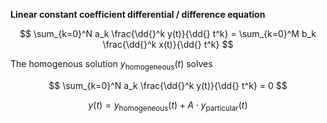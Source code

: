 **Linear constant coefficient differential / difference equation**

$$
\sum_{k=0}^N a_k \frac{\dd{}^k y(t)}{\dd{} t^k} = \sum_{k=0}^M b_k \frac{\dd{}^k x(t)}{\dd{} t^k}
$$

The homogenous solution $y_{\mathsf{homogeneous}}(t)$ solves

$$
\sum_{k=0}^N a_k \frac{\dd{}^k y(t)}{\dd{} t^k} = 0
$$

$$
y(t) = y_{\mathsf{homogeneous}}(t) + A \cdot y_{\mathsf{particular}}(t)
$$